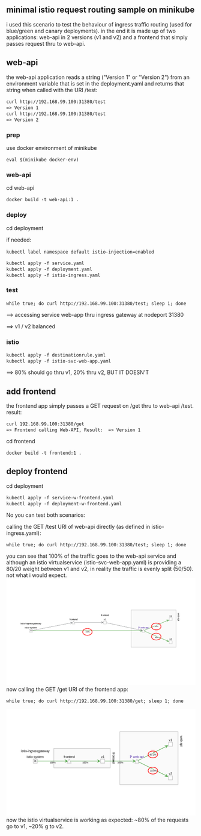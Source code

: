 ## minimal istio request routing sample on minikube

i used this scenario to test the behaviour of ingress traffic routing (used for blue/green and canary deployments). in the end it is made up of two applications: web-api in 2 versions (v1 and v2) and a frontend that simply passes request thru to web-api.

## web-api

the web-api application reads a string ("Version 1" or "Version 2") from an environment variable that is set in the deployment.yaml and returns that string when called with the URI /test:

```
curl http://192.168.99.100:31380/test
=> Version 1
curl http://192.168.99.100:31380/test
=> Version 2
```

### prep 

use docker environment of minikube

```
eval $(minikube docker-env)
```

### web-api

cd web-api

```
docker build -t web-api:1 .
```

### deploy

cd deployment

if needed: 

`kubectl label namespace default istio-injection=enabled`

```
kubectl apply -f service.yaml 
kubectl apply -f deployment.yaml 
kubectl apply -f istio-ingress.yaml 
```

### test

```
while true; do curl http://192.168.99.100:31380/test; sleep 1; done
```

--> accessing service web-app thru ingress gateway at nodeport 31380

==> v1 / v2 balanced

### istio

```
kubectl apply -f destinationrule.yaml
kubectl apply -f istio-svc-web-app.yaml
```

==> 80% should go thru v1, 20% thru v2, BUT IT DOESN'T

## add frontend

the frontend app simply passes a GET request on /get thru to web-api /test. result:

```
curl 192.168.99.100:31380/get
=> Frontend calling Web-API, Result:  => Version 1
```

cd frontend

```
docker build -t frontend:1 .
```

## deploy frontend

cd deployment

```
kubectl apply -f service-w-frontend.yaml 
kubectl apply -f deployment-w-frontend.yaml  
```

No you can test both scenarios: 

calling the GET /test URI of web-api directly (as defined in istio-ingress.yaml):

```
while true; do curl http://192.168.99.100:31380/test; sleep 1; done
```
you can see that 100% of the traffic goes to the web-api service and although an istio virtualservice (istio-svc-web-app.yaml) is providing a 80/20 weight between v1 and v2, in reality the traffic is evenly split (50/50). not what i would expect.
![web-api only](images/web-api.png)
now calling the GET /get URI of the frontend app:

```
while true; do curl http://192.168.99.100:31380/get; sleep 1; done
```
![fronend and web-api](images/frontend+web-api.png)
now the istio virtualservice is working as expected: ~80% of the requests go to v1, ~20% g to v2.
